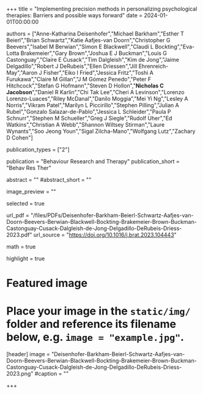 +++
title = "Implementing precision methods in personalizing psychological therapies: Barriers and possible ways forward"
date = 2024-01-01T00:00:00

authors = ["Anne-Katharina Deisenhofer","Michael Barkham","Esther T Beierl","Brian Schwartz","Katie Aafjes-van Doorn","Christopher G Beevers","Isabel M Berwian","Simon E Blackwell","Claudi L Bockting","Eva-Lotta Brakemeier","Gary Brown","Joshua E J Buckman","Louis G Castonguay","Claire E Cusack","Tim Dalgleish","Kim de Jong","Jaime Delgadillo","Robert J DeRubeis","Ellen Driessen","Jill Ehrenreich-May","Aaron J Fisher","Eiko I Fried","Jessica Fritz","Toshi A Furukawa","Claire M Gillan","J M Gómez Penedo","Peter F Hitchcock","Stefan G Hofmann","Steven D Hollon","**Nicholas C Jacobson**","Daniel R Karlin","Chi Tak Lee","Cheri A Levinson","Lorenzo Lorenzo-Luaces","Riley McDanal","Danilo Moggia","Mei Yi Ng","Lesley A Norris","Vikram Patel","Marilyn L Piccirillo","Stephen Pilling","Julian A Rubel","Gonzalo Salazar-de-Pablo","Jessica L Schleider","Paula P Schnurr","Stephen M Schueller","Greg J Siegle","Rudolf Uher","Ed Watkins","Christian A Webb","Shannon Wiltsey Stirman","Laure Wynants","Soo Jeong Youn","Sigal Zilcha-Mano","Wolfgang Lutz","Zachary D Cohen"]

publication_types = ["2"]

publication = "Behaviour Research and Therapy"
publication_short = "Behav Res Ther"

abstract = ""
#abstract_short = ""

image_preview = ""

selected = true

url_pdf = "/files/PDFs/Deisenhofer-Barkham-Beierl-Schwartz-Aafjes-van-Doorn-Beevers-Berwian-Blackwell-Bockting-Brakemeier-Brown-Buckman-Castonguay-Cusack-Dalgleish-de-Jong-Delgadillo-DeRubeis-Driess-2023.pdf"
url_source = "https://doi.org/10.1016/j.brat.2023.104443"

math = true

highlight = true

# Featured image
# Place your image in the `static/img/` folder and reference its filename below, e.g. `image = "example.jpg"`.
[header]
image = "Deisenhofer-Barkham-Beierl-Schwartz-Aafjes-van-Doorn-Beevers-Berwian-Blackwell-Bockting-Brakemeier-Brown-Buckman-Castonguay-Cusack-Dalgleish-de-Jong-Delgadillo-DeRubeis-Driess-2023.png"
#caption = ""

+++
